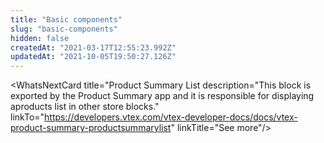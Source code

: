 ```yaml
---
title: "Basic components"
slug: "basic-components"
hidden: false
createdAt: "2021-03-17T12:55:23.992Z"
updatedAt: "2021-10-05T19:50:27.126Z"
---
```


<WhatsNextCard
title="Add to cart Button"
description="A button for adding items into the shopping cart."
linkTo="https://developers.vtex.com/vtex-developer-docs/docs/vtex-add-to-cart-button"
linkTitle="See more"
/>

<WhatsNextCard
title="Breadcrumb"
description="Navigation scheme that shows a user's browsing history up to their current location in your store."
linkTo="https://developers.vtex.com/vtex-developer-docs/docs/vtex-breadcrumb"
linkTitle="See more" />

<WhatsNextCard
title="Footer"
description="Displays your store's Footer." 
linkTo="https://developers.vtex.com/vtex-developer-docs/docs/vtex-store-footer"
linkTitle="See more" />

<WhatsNextCard
title="Google One-Tap Login"
description="Google One-tap delivers a seamless experience with a small pop-up that can authenticate a userwith a streamlined interface."
linkTo="https://developers.vtex.com/vtex-developer-docs/docs/google-one-tap-login"
linkTitle="See more" />

<WhatsNextCard
title="Header"
description="Displays your store's Header."
linkTo="https://developers.vtex.com/vtex-developer-docs/docs/vtex-store-header"
linkTitle="See more" />

<WhatsNextCard
title="Locale Switcher"
description="Component responsible for changing the current language of the store."
linkTo="https://developers.vtex.com/vtex-developer-docs/docs/vtex-locale-switcher"
linkTitle="See more" />

<WhatsNextCard
title="Login"
description="Handles every functionality related to user login."
linkTo="https://developers.vtex.com/vtex-developer-docs/docs/vtex-login"
linkTitle="See more" />

<WhatsNextCard
title="Menu"
description="Rendersthe Menu component, displaying a bar containing links and drop-down sub-menus."
linkTo="https://developers.vtex.com/vtex-developer-docs/docs/vtex-menu"
linkTitle="See more" />

<WhatsNextCard
title="Minicart"
description="Fetching data from the Checkout OrderForm API, the Minicart component displays a summary list of allitems added by customers in their shopping cart."
linkTo="https://developers.vtex.com/vtex-developer-docs/docs/vtex-minicart"
linkTitle="See more" />

<WhatsNextCard
title="Order Placed"
description="Renders the the orderPlaced page with all order data."
linkTo="https://developers.vtex.com/vtex-developer-docs/docs/vtex-order-placed"
linkTitle="See more" />

<WhatsNextCard
title="Product Customizer"
description="Allows a product's attachments to be made available and ready to be chosen by users from theproduct page."
linkTo="https://developers.vtex.com/vtex-developer-docs/docs/vtex-product-customizer"
linkTitle="See more"/>

<WhatsNextCard
title="Product Identifier"
description="Shows a product identifier, such as the product reference, product ID, sku EAN or skureference."
linkTo="https://developers.vtex.com/vtex-developer-docs/docs/vtex-product-identifier"
linkTitle="See more"/>

<WhatsNextCard
title="Product List"
description="Works with Minicar to display all items in the user's cart, informing when some of them are unavailable."
linkTo="https://developers.vtex.com/vtex-developer-docs/docs/vtex-product-list"
linkTitle="See more" />

<WhatsNextCard
title="Product Price"
description="The app exports blocks related to the product's price, such as list price, selling price and savings."
linkTo="https://developers.vtex.com/vtex-developer-docs/docs/vtex-product-price"
linkTitle="See more" />

<WhatsNextCard
title="Product Quantity"
description="Allows users to a add a chosen amount of the displayed product in their cart."
linkTo="https://developers.vtex.com/vtex-developer-docs/docs/vtex-product-quantity"
linkTitle="See more" />

<WhatsNextCard
title="Product SpecificationBadges"
description="This block is exported by the Product Summary app and it is responsible fordisplaying badges with the product's specifications in other store blocks."
linkTo="https://developers.vtex.com/vtex-developer-docs/docs/vtex-product-summary-productsummaryspecificationbadges"
linkTitle="See more"/>

<WhatsNextCard
title="Product Summary"
description="App responsible for summarizing product information (such as name, price and image) in otherstore blocks, such as the Shelf and the Minicart."
linkTo="https://developers.vtex.com/vtex-developer-docs/docs/vtex-product-summary"
linkTitle="See more" />

<WhatsNextCard
title="Product Summary AttachmentList"
description="This block is exported by the Product Summary app and it is responsible fordisplaying the product's attachments in other store blocks."
linkTo="https://developers.vtex.com/vtex-developer-docs/docs/vtex-product-summary-productsummaryattachmentlist"
linkTitle="See more"/>

<WhatsNextCard
title="Product Summary Brand"
description="This block is exported by the Product Summary app and it is responsible for displaying theproduct's brand in other store blocks."
linkTo="https://developers.vtex.com/vtex-developer-docs/docs/vtex-product-summary-productsummarybrand"
linkTitle="See more"/>

<WhatsNextCard
title="Product Summary Buy Button"
description="This block is exported by the Product Summary app and it is responsible for displaying aBuy Button block in other store blocks."
linkTo="https://developers.vtex.com/vtex-developer-docs/docs/vtex-product-summary-productsummarybuybutton"
linkTitle="See more"/>

<WhatsNextCard
title="Product Summary Description"
description="This block is exported by the Product Summary app and it is responsible for displayingthe product's description in other store blocks."
linkTo="https://developers.vtex.com/vtex-developer-docs/docs/vtex-product-summary-productsummarydescription"
linkTitle="See more"/>

<WhatsNextCard
title="Product Summary Image"
description="This block is exported by the Product Summary app and it is responsible for displaying theproduct's image in other store blocks."
linkTo="https://developers.vtex.com/vtex-developer-docs/docs/vtex-product-summary-productsummaryimage"
linkTitle="See more"/>

<WhatsNextCard
title="Product Summary List
description="This block is exported by the Product Summary app and it is responsible for displaying aproducts list in other store blocks."
linkTo="https://developers.vtex.com/vtex-developer-docs/docs/vtex-product-summary-productsummarylist"
linkTitle="See more"/>

<WhatsNextCard
title="Product Summary Name"
description="This block is exported by the Product Summary app and it is responsible for displaying theproduct's name in other store blocks."
linkTo="https://developers.vtex.com/vtex-developer-docs/docs/vtex-product-summary-productsummaryname"
linkTitle="See more"/>

<WhatsNextCard
title="Product Summary SKU Selector"
description="This block is exported by the Product Summary app and it is responsible for displayingthe SKU Selector block in other store blocks."
linkTo="https://developers.vtex.com/vtex-developer-docs/docs/vtex-product-summary-productsummaryskuselector"
linkTitle="See more"/>

<WhatsNextCard
title="Rich Text"
description="The Rich Text brings texts to your store and everything else that Markdown language is able to. Itconverts texts written in Markdown language and displays its content as HTML elements."
linkTo="https://developers.vtex.com/vtex-developer-docs/docs/vtex-rich-text"
linkTitle="See more" />

<WhatsNextCard
title="Search"
description="TheVTEX Search app is responsible for handling the new VTEX Intelligent Search solution in IO stores byproviding new UI components that enhance the search experience, such as the autocomplete feature."
linkTo="https://developers.vtex.com/vtex-developer-docs/docs/vtex-search"
linkTitle="See more" />

<WhatsNextCard
title="Search Result"
description="Handles the result fetched by the VTEX Search API and displaying it to users. The app exports allstore blocks expected in a search results page, such as the filters and the product gallery."
linkTo="https://developers.vtex.com/vtex-developer-docs/docs/vtex-search-result"
linkTitle="See more" />

<WhatsNextCard
title="Shelf"
description="Displays a list of products in the store home page."
linkTo="https://developers.vtex.com/vtex-developer-docs/docs/vtex-shelf"
linkTitle="See more" />

<WhatsNextCard
title="Store Image"
description="Render an pre-defined image on the UI."
linkTo="https://developers.vtex.com/vtex-developer-docs/docs/vtex-store-image"
linkTitle="See more" />
